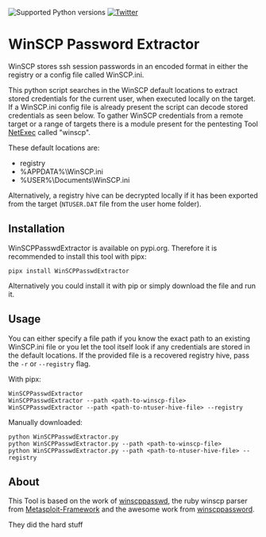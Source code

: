 ![Supported Python versions](https://img.shields.io/badge/python-3.7+-blue.svg) [![Twitter](https://img.shields.io/twitter/follow/al3x_n3ff?label=al3x_n3ff&style=social)](https://twitter.com/intent/follow?screen_name=al3x_n3ff)
# WinSCP Password Extractor
WinSCP stores ssh session passwords in an encoded format in either the registry or a config file called WinSCP.ini.

This python script searches in the WinSCP default locations to extract stored credentials for the current user, when executed locally on the target. If a WinSCP.ini config file is already present the script can decode stored credentials as seen below. To gather WinSCP credentials from a remote target or a range of targets there is a module present for the pentesting Tool [NetExec](https://github.com/Pennyw0rth/NetExec) called "winscp".

These default locations are:
- registry
- %APPDATA%\WinSCP.ini
- %USER%\Documents\WinSCP.ini

Alternatively, a registry hive can be decrypted locally if it has been exported from the target (`NTUSER.DAT` file from the user home folder).

## Installation
WinSCPPasswdExtractor is available on pypi.org. Therefore it is recommended to install this tool with pipx:
```python3
pipx install WinSCPPasswdExtractor
```
Alternatively you could install it with pip or simply download the file and run it.

## Usage
You can either specify a file path if you know the exact path to an existing WinSCP.ini file or you let the tool itself look if any credentials are stored in the default locations. If the provided file is a recovered registry hive, pass the `-r` or `--registry` flag.

With pipx:
```python3
WinSCPPasswdExtractor
WinSCPPasswdExtractor --path <path-to-winscp-file>
WinSCPPasswdExtractor --path <path-to-ntuser-hive-file> --registry
```

Manually downloaded:
```python3
python WinSCPPasswdExtractor.py
python WinSCPPasswdExtractor.py --path <path-to-winscp-file>
python WinSCPPasswdExtractor.py --path <path-to-ntuser-hive-file> --registry

```

## About
This Tool is based on the work of [winscppasswd](https://github.com/anoopengineer/winscppasswd), the ruby winscp parser from [Metasploit-Framework](https://github.com/rapid7/metasploit-framework) and the awesome work from [winscppassword](https://github.com/dzxs/winscppassword).

They did the hard stuff
